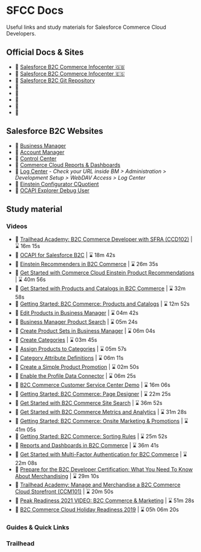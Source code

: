 # SFCC Docs
Useful links and study materials for Salesforce Commerce Cloud Developers.

## Official Docs & Sites

- :pushpin: [Salesforce B2C Commerce Infocenter :uk:](https://documentation.b2c.commercecloud.salesforce.com/DOC1/index.jsp)
- :pushpin: [Salesforce B2C Commerce Infocenter :es:](https://documentation-pt.b2c.commercecloud.salesforce.com/DOC1/index.jsp)
- :pushpin: [Salesforce B2C Git Repository](https://github.com/SalesforceCommerceCloud/)
- :pushpin: []()
- :pushpin: []()
- :pushpin: []()
- :pushpin: []()
- :pushpin: []()

## Salesforce B2C Websites

- :link: [Business Manager](https://development-eu01-xxxxxxxx.demandware.net/on/demandware.store/Sites-Site/default/ViewApplication-DisplayWelcomePage)
- :link: [Account Manager](https://account.demandware.com/)
- :link: [Control Center](https://controlcenter.commercecloud.salesforce.com/)
- :link: [Commerce Cloud Reports &amp; Dashboards](https://ccac.analytics.demandware.com/)
- :link: [Log Center](https://logcenter-XXXXXXX-hippo.demandware.net/logcenter/dashboard) - _Check your URL inside BM > Administration > Development Setup > WebDAV Access > Log Center_
- :link: [Einstein Configurator CQuotient](https://configurator.cquotient.com/)
- :link: [OCAPI Explorer Debug User](https://api-explorer.commercecloud.salesforce.com/)

## Study material
### Videos
- :movie_camera: [Trailhead Academy: B2C Commerce Developer with SFRA (CCD102)](https://trailhead.salesforce.com/live/videos/a2r3k000001vD36/trailhead-academy-b2c-commerce-developer-with-sfra-ccd102/?lang=es-MX) | :hourglass: 16m 15s
- :movie_camera: [OCAPI for Salesforce B2C](https://trailhead.salesforce.com/live/videos/a2r3k000001n2gY/ocapi-for-salesforce-b2c?lang=es-MX) | :hourglass: 18m 42s
- :movie_camera: [Einstein Recommenders in B2C Commerce](https://trailhead.salesforce.com/live/videos/a2r3k000001n2dt/einstein-recommenders-in-b2c-commerce?lang=es-MX) | :hourglass: 26m 35s
- :movie_camera: [Get Started with Commerce Cloud Einstein Product Recommendations](https://www.youtube.com/watch?v=lEi2HC20KBc) | :hourglass: 40m 56s
- :movie_camera: [Get Started with Products and Catalogs in B2C Commerce](https://www.youtube.com/watch?v=qY54sz5o-k8) | :hourglass: 32m 58s
- :movie_camera: [Getting Started: B2C Commerce: Products and Catalogs](https://cs.salesforce.com/events/7013y000002Qpw6AAC ) | :hourglass: 12m 52s
- :movie_camera: [Edit Products in Business Manager](https://salesforce.vidyard.com/watch/rp2CaeTpEBrFSJtGewNdvq) | :hourglass: 04m 42s
- :movie_camera: [Business Manager Product Search](https://salesforce.vidyard.com/watch/HG1wjfW21B3ndeXWEhaXr1) | :hourglass: 05m 24s
- :movie_camera: [Create Product Sets in Business Manager](https://salesforce.vidyard.com/watch/j6QuGsBcU5JexVz1DJNBsy) | :hourglass: 06m 04s
- :movie_camera: [Create Categories](https://salesforce.vidyard.com/watch/omV8yp86buLXP2Agqgntbx) | :hourglass: 03m 45s
- :movie_camera: [Assign Products to Categories](https://salesforce.vidyard.com/watch/T3Kz2nnd5Kt743QMURWe8G) | :hourglass: 05m 57s
- :movie_camera: [Category Attribute Definitions](https://salesforce.vidyard.com/watch/DJ1eUfNqtppDcXVd25nc4h?) | :hourglass: 06m 11s
- :movie_camera: [Create a Simple Product Promotion](https://salesforce.vidyard.com/watch/N4XVoJukM87Pymre4juHTm) | :hourglass: 02m 50s
- :movie_camera: [Enable the Profile Data Connector](https://salesforce.vidyard.com/watch/XDsjgXmfLD9VnrMNn182KJ) | :hourglass: 06m 25s
- :movie_camera: [B2C Commerce Customer Service Center Demo](https://salesforce.vidyard.com/watch/uCnxfNfMXHMEJMjFC52wpa?) | :hourglass: 16m 06s
- :movie_camera: [Getting Started: B2C Commerce: Page Designer](https://cs.salesforce.com/events/7013y000002UmDyAAK) | :hourglass: 22m 25s
- :movie_camera: [Get Started with B2C Commerce Site Search](https://youtube.com/watch?v=JWDKfawNgc4) | :hourglass: 36m 52s
- :movie_camera: [Get Started with B2C Commerce Metrics and Analytics](https://youtube.com/watch?v=o7g0x-c0vJI) | :hourglass: 31m 28s
- :movie_camera: [Getting Started: B2C Commerce: Onsite Marketing & Promotions](https://cs.salesforce.com/events/7013y000002QpwGAAS) | :hourglass: 41m 05s
- :movie_camera: [Getting Started: B2C Commerce: Sorting Rules](https://cs.salesforce.com/events/7013y000002Qq03AAC) | :hourglass: 25m 52s
- :movie_camera: [Reports and Dashboards in B2C Commerce](https://trailhead.salesforce.com/live/videos/a2r3k000001n2dy/reports-and-dashboards-in-b2c-commerce/?lang=es-MX) | :hourglass: 36m 41s
- :movie_camera: [Get Started with Multi-Factor Authentication for B2C Commerce](https://www.youtube.com/watch?v=xKZ9lMnTbSs ) | :hourglass: 22m 08s
- :movie_camera: [Prepare for the B2C Developer Certification: What You Need To Know About Merchandising](https://trailhead.salesforce.com/live/videos/a2r3k000001n2l4/prepare-for-the-b2c-developer-certification-what-you-need-to-know-about-merchandising/?lang=es-MX) | :hourglass: 29m 10s
- :movie_camera: [Trailhead Academy: Manage and Merchandise a B2C Commerce Cloud Storefront (CCM101)](https://trailhead.salesforce.com/live/videos/a2r3k000001vD3B/trailhead-academy-manage-and-merchandise-a-b2c-commerce-cloud-storefront-ccm101/?lang=es-MX) | :hourglass: 20m 50s
- :movie_camera: [Peak Readiness 2021 VIDEO: B2C Commerce & Marketing](https://cs.salesforce.com/events/7013y000001zJNtAAM) | :hourglass: 51m 28s
- :movie_camera: [B2C Commerce Cloud Holiday Readiness 2019](https://cs.salesforce.com/events/7013y000002NfrmAAC) | :hourglass: 05h 06m 20s

### Guides & Quick Links

### Trailhead


